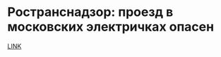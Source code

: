 # Ространснадзор: проезд в московских электричках опасен



[LINK](https://varlamov.ru/2484990.html)